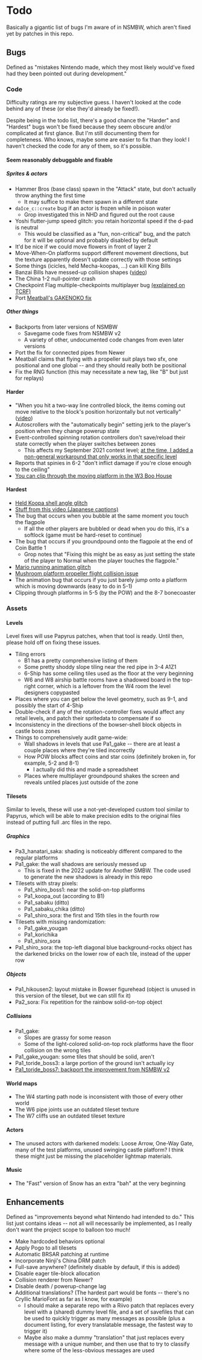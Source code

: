 # Todo

Basically a gigantic list of bugs I'm aware of in NSMBW, which aren't fixed yet by patches in this repo.

## Bugs

Defined as "mistakes Nintendo made, which they most likely would've fixed had they been pointed out during development."

### Code

Difficulty ratings are my subjective guess. I haven't looked at the code behind any of these (or else they'd already be fixed!).

Despite being in the todo list, there's a good chance the "Harder" and "Hardest" bugs won't be fixed because they seem obscure and/or complicated at first glance. But I'm still documenting them for completeness. Who knows, maybe some are easier to fix than they look! I haven't checked the code for any of them, so it's possible.

#### Seem reasonably debuggable and fixable

##### Sprites & actors

* Hammer Bros (base class) spawn in the "Attack" state, but don't actually throw anything the first time
    * It may suffice to make them spawn in a different state
* `daIce_c::create` bug if an actor is frozen while in poison water
    * Grop investigated this in NHD and figured out the root cause
* Yoshi flutter-jump speed glitch: you retain horizontal speed if the d-pad is neutral
    * This would be classified as a "fun, non-critical" bug, and the patch for it will be optional and probably disabled by default
* It'd be nice if we could move flowers in front of layer 2
* Move-When-On platforms support different movement directions, but the texture apparently doesn't update correctly with those settings
* Some things (icicles, held Mecha-koopas, ...) can kill King Bills
* Banzai Bills have messed-up collision shapes ([video](https://cdn.discordapp.com/attachments/617856709423136799/982280695680483348/SMNP01_2022-06-03_15-51-07_1.mp4))
* The China 1-2 null-pointer crash
* Checkpoint Flag multiple-checkpoints multiplayer bug [(explained on TCRF)](https://tcrf.net/New_Super_Mario_Bros._Wii/Unused_Objects#Checkpoint_Flag)
* Port [Meatball's GAKENOKO fix](https://github.com/Meatball132/NSMBW_GAKENOKO_fix)

##### Other things

* Backports from later versions of NSMBW
    * Savegame code fixes from NSMBW v2
    * A variety of other, undocumented code changes from even later versions
* Port the fix for connected pipes from Newer
* Meatball claims that flying with a propeller suit plays two sfx, one positional and one global -- and they should really both be positional
* Fix the RNG function (this may necessitate a new tag, like "B" but just for replays)

#### Harder

* "When you hit a two-way line controlled block, the items coming out move relative to the block's position horizontally but not vertically" ([video](https://cdn.discordapp.com/attachments/708423907731832882/939947635790479411/yo_wmc.mp4))
* Autoscrollers with the "automatically begin" setting jerk to the player's position when they change powerup state
* Event-controlled spinning rotation controllers don't save/reload their state correctly when the player switches between zones
    * This affects my September 2021 contest level; [at the time, I added a non-general workaround that only works in that specific level](https://github.com/RoadrunnerWMC/RoadrunnerWMC_Levels/blob/3e5369e24f7c48b77e0c7e4324c4c5bec30e5b12/2021_09_NSMBW_Level_Contest/code/src/sprite_edits/rotation_controller_spinning.cpp)
* Reports that spinies in 6-2 "don't inflict damage if you're close enough to the ceiling"
* [You can clip through the moving platform in the W3 Boo House](https://cdn.discordapp.com/attachments/708423907731832882/1034717098322178088/2022-10-25_18-58-31_Trim.mp4)

#### Hardest

* [Held Koopa shell angle glitch](https://twitter.com/Monster_TAS/status/1459527580499935237/video/1)
* [Stuff from this video (Japanese captions)](https://youtu.be/oH44Xs-PoEY)
* The bug that occurs when you bubble at the same moment you touch the flagpole
    * If all the other players are bubbled or dead when you do this, it's a softlock (game must be hard-reset to continue)
* The bug that occurs if you groundpound onto the flagpole at the end of Coin Battle 1
    * Grop notes that "Fixing this might be as easy as just setting the state of the player to Normal when the player touches the flagpole."
* [Mario running animation glitch](https://twitter.com/mariobrothblog/status/1496569843998507019)
* [Mushroom platform propeller flight collision issue](https://youtu.be/mgNl4yeJO1E)
* The animation bug that occurs if you just barely jump onto a platform which is moving downwards (easy to do in 5-1)
* Clipping through platforms in 5-5 (by the POW) and the 8-7 bonecoaster

### Assets

#### Levels

Level fixes will use Papyrus patches, when that tool is ready. Until then, please hold off on fixing these issues.

* Tiling errors
    * B1 has a pretty comprehensive listing of them
    * Some pretty shoddy slope tiling near the red pipe in 3-4 A1Z1
    * 6-Ship has some ceiling tiles used as the floor at the very beginning
    * W6 and W8 airship battle rooms have a shadowed board in the top-right corner, which is a leftover from the W4 room the level designers copypasted
* Places where you can get below the level geometry, such as 9-1, and possibly the start of 4-Ship
* Double-check if any of the rotation-controller fixes would affect any retail levels, and patch their spritedata to compensate if so
* Inconsistency in the directions of the bowser-shell block objects in castle boss zones
* Things to comprehensively audit game-wide:
    * Wall shadows in levels that use Pa1_gake -- there are at least a couple places where they're tiled incorrectly
    * How POW blocks affect coins and star coins (definitely broken in, for example, 5-2 and 8-1)
        * I actually did this and made a spreadsheet
    * Places where multiplayer groundpound shakes the screen and reveals untiled places just outside of the zone

#### Tilesets

Similar to levels, these will use a not-yet-developed custom tool similar to Papyrus, which will be able to make precision edits to the original files instead of putting full .arc files in the repo.

##### Graphics

* Pa3_hanatari_saka: shading is noticeably different compared to the regular platforms
* Pa1_gake: the wall shadows are seriously messed up
    * This is fixed in the 2022 update for Another SMBW. The code used to generate the new shadows is already in this repo
* Tilesets with stray pixels:
    * Pa1_shiro_boss1: near the solid-on-top platforms
    * Pa1_koopa_out (according to B1)
    * Pa1_sabaku (ditto)
    * Pa1_sabaku_chika (ditto)
    * Pa1_shiro_sora: the first and 15th tiles in the fourth row
* Tilesets with missing randomization:
    * Pa1_gake_yougan
    * Pa1_korichika
    * Pa1_shiro_sora
* Pa1_shiro_sora: the top-left diagonal blue background-rocks object has the darkened bricks on the lower row of each tile, instead of the upper row

##### Objects

* Pa1_hikousen2: layout mistake in Bowser figurehead (object is unused in this version of the tileset, but we can still fix it)
* Pa2_sora: Fix repetition for the rainbow solid-on-top object

##### Collisions

* Pa1_gake:
    * Slopes are grassy for some reason
    * Some of the light-colored solid-on-top rock platforms have the floor collision on the wrong tiles
* Pa1_gake_yougan: some tiles that should be solid, aren't
* Pa1_toride_boss3: a large portion of the ground isn't actually icy
* [Pa1_toride_boss7: backport the improvement from NSMBW v2](https://tcrf.net/New_Super_Mario_Bros._Wii/Version_Differences#World_7-Tower_Boss_Battle_Tileset)

#### World maps

* The W4 starting path node is inconsistent with those of every other world
* The W6 pipe joints use an outdated tileset texture
* The W7 cliffs use an outdated tileset texture

#### Actors

* The unused actors with darkened models: Loose Arrow, One-Way Gate, many of the test platforms, unused swinging castle platform? I think these might just be missing the placeholder lightmap materials.

#### Music

* The "Fast" version of Snow has an extra "bah" at the very beginning

## Enhancements

Defined as "improvements beyond what Nintendo had intended to do." This list just contains ideas -- not all will necessarily be implemented, as I really don't want the project scope to balloon too much!

* Make hardcoded behaviors optional
* Apply Pogo to all tilesets
* Automatic BRSAR patching at runtime
* Incorporate Ninji's China DRM patch
* Full-save anywhere? (definitely disable by default, if this is added)
* Disable eager tile-block allocation
* Collision renderer from Newer?
* Disable death / powerup-change lag
* Additional translations? (The hardest part would be fonts -- there's no Cryllic MarioFont as far as I know, for example)
    * I should make a separate repo with a Riivo patch that replaces every level with a (shared) dummy level file, and a set of savefiles that can be used to quickly trigger as many messages as possible (plus a document listing, for every translatable message, the fastest way to trigger it)
    * Maybe also make a dummy "translation" that just replaces every message with a unique number, and then use that to try to classify where some of the less-obvious messages are used